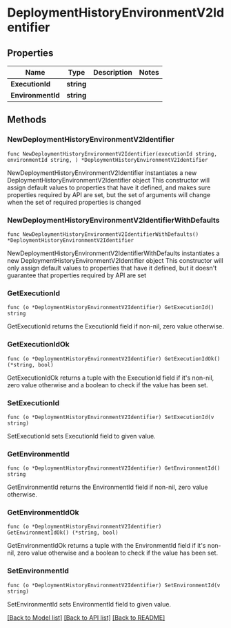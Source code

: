 # DeploymentHistoryEnvironmentV2Identifier

## Properties

Name | Type | Description | Notes
------------ | ------------- | ------------- | -------------
**ExecutionId** | **string** |  | 
**EnvironmentId** | **string** |  | 

## Methods

### NewDeploymentHistoryEnvironmentV2Identifier

`func NewDeploymentHistoryEnvironmentV2Identifier(executionId string, environmentId string, ) *DeploymentHistoryEnvironmentV2Identifier`

NewDeploymentHistoryEnvironmentV2Identifier instantiates a new DeploymentHistoryEnvironmentV2Identifier object
This constructor will assign default values to properties that have it defined,
and makes sure properties required by API are set, but the set of arguments
will change when the set of required properties is changed

### NewDeploymentHistoryEnvironmentV2IdentifierWithDefaults

`func NewDeploymentHistoryEnvironmentV2IdentifierWithDefaults() *DeploymentHistoryEnvironmentV2Identifier`

NewDeploymentHistoryEnvironmentV2IdentifierWithDefaults instantiates a new DeploymentHistoryEnvironmentV2Identifier object
This constructor will only assign default values to properties that have it defined,
but it doesn't guarantee that properties required by API are set

### GetExecutionId

`func (o *DeploymentHistoryEnvironmentV2Identifier) GetExecutionId() string`

GetExecutionId returns the ExecutionId field if non-nil, zero value otherwise.

### GetExecutionIdOk

`func (o *DeploymentHistoryEnvironmentV2Identifier) GetExecutionIdOk() (*string, bool)`

GetExecutionIdOk returns a tuple with the ExecutionId field if it's non-nil, zero value otherwise
and a boolean to check if the value has been set.

### SetExecutionId

`func (o *DeploymentHistoryEnvironmentV2Identifier) SetExecutionId(v string)`

SetExecutionId sets ExecutionId field to given value.


### GetEnvironmentId

`func (o *DeploymentHistoryEnvironmentV2Identifier) GetEnvironmentId() string`

GetEnvironmentId returns the EnvironmentId field if non-nil, zero value otherwise.

### GetEnvironmentIdOk

`func (o *DeploymentHistoryEnvironmentV2Identifier) GetEnvironmentIdOk() (*string, bool)`

GetEnvironmentIdOk returns a tuple with the EnvironmentId field if it's non-nil, zero value otherwise
and a boolean to check if the value has been set.

### SetEnvironmentId

`func (o *DeploymentHistoryEnvironmentV2Identifier) SetEnvironmentId(v string)`

SetEnvironmentId sets EnvironmentId field to given value.



[[Back to Model list]](../README.md#documentation-for-models) [[Back to API list]](../README.md#documentation-for-api-endpoints) [[Back to README]](../README.md)


